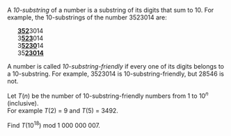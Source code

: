 <p>A <i>10-substring</i> of a number is a substring of its digits that sum to 10. For example, the 10-substrings of the number 3523014 are:</p>
<ul style="list-style-type:none;"><li><b><u>352</u></b>3014</li>
<li>3<b><u>523</u></b>014</li>
<li>3<b><u>5230</u></b>14</li>
<li>35<b><u>23014</u></b></li></ul>
<p>A number is called <i>10-substring-friendly</i> if every one of its digits belongs to a 10-substring. For example, 3523014 is 10-substring-friendly, but 28546 is not.</p>
<p>Let <var>T</var>(<var>n</var>) be the number of 10-substring-friendly numbers from 1 to 10<sup><var>n</var></sup> (inclusive).<br />
For example <var>T</var>(2) = 9 and <var>T</var>(5) = 3492.</p>
<p>Find <var>T</var>(10<sup>18</sup>) mod 1 000 000 007.</p>
